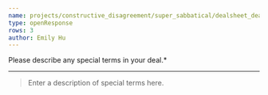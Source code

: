 ```yaml
---
name: projects/constructive_disagreement/super_sabbatical/dealsheet_deal_special_terms.md
type: openResponse
rows: 3
author: Emily Hu
---
```


Please describe any special terms in your deal.\*

---

> Enter a description of special terms here.
